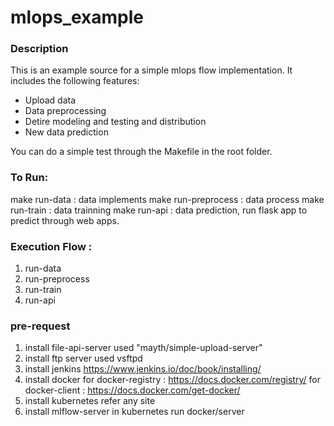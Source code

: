 # mlops_example

### Description
This is an example source for a simple mlops flow implementation.
It includes the following features:
- Upload data
- Data preprocessing
- Detire modeling and testing and distribution
- New data prediction

You can do a simple test through the Makefile in the root folder.

### To Run:

make run-data       : data implements
make run-preprocess : data process
make run-train      : data trainning
make run-api        : data prediction, run flask app to predict through web apps.


### Execution Flow :

1) run-data
2) run-preprocess
3) run-train
4) run-api


### pre-request
1) install file-api-server
  used "mayth/simple-upload-server"  
2) install ftp server
  used vsftpd
3) install jenkins
  https://www.jenkins.io/doc/book/installing/
4) install docker 
  for docker-registry : https://docs.docker.com/registry/
  for docker-client : https://docs.docker.com/get-docker/
5) install kubernetes
  refer any site
6) install mlflow-server in kubernetes
  run docker/server

